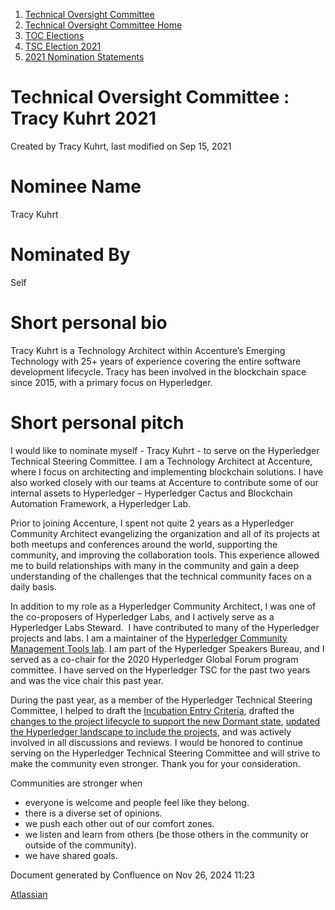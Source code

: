 1. [Technical Oversight Committee](index.html)
2. [Technical Oversight Committee Home](Technical-Oversight-Committee-Home_21430274.html)
3. [TOC Elections](TOC-Elections_21448771.html)
4. [TSC Election 2021](TSC-Election-2021_21442572.html)
5. [2021 Nomination Statements](2021-Nomination-Statements_21430631.html)

# Technical Oversight Committee : Tracy Kuhrt 2021

Created by Tracy Kuhrt, last modified on Sep 15, 2021

# Nominee Name

Tracy Kuhrt

# Nominated By

Self

# Short personal bio

Tracy Kuhrt is a Technology Architect within Accenture’s Emerging Technology with 25+ years of experience covering the entire software development lifecycle. Tracy has been involved in the blockchain space since 2015, with a primary focus on Hyperledger. 

# Short personal pitch

I would like to nominate myself - Tracy Kuhrt - to serve on the Hyperledger Technical Steering Committee. I am a Technology Architect at Accenture, where I focus on architecting and implementing blockchain solutions. I have also worked closely with our teams at Accenture to contribute some of our internal assets to Hyperledger – Hyperledger Cactus and Blockchain Automation Framework, a Hyperledger Lab.

Prior to joining Accenture, I spent not quite 2 years as a Hyperledger Community Architect evangelizing the organization and all of its projects at both meetups and conferences around the world, supporting the community, and improving the collaboration tools. This experience allowed me to build relationships with many in the community and gain a deep understanding of the challenges that the technical community faces on a daily basis.

In addition to my role as a Hyperledger Community Architect, I was one of the co-proposers of Hyperledger Labs, and I actively serve as a Hyperledger Labs Steward.  I have contributed to many of the Hyperledger projects and labs. I am a maintainer of the [Hyperledger Community Management Tools lab](https://github.com/hyperledger-labs/hyperledger-community-management-tools). I am part of the Hyperledger Speakers Bureau, and I served as a co-chair for the 2020 Hyperledger Global Forum program committee. I have served on the Hyperledger TSC for the past two years and was the vice chair this past year.

During the past year, as a member of the Hyperledger Technical Steering Committee, I helped to draft the [Incubation Entry Criteria](https://github.com/hyperledger/tsc/pull/13), drafted the [changes to the project lifecycle to support the new Dormant state](https://github.com/hyperledger/tsc/pull/9), [updated the Hyperledger landscape to include the projects](https://github.com/hyperledger-landscape/hl-landscape/pulls?q=is%3Apr%20author%3Atkuhrt%20is%3Aclosed%20), and was actively involved in all discussions and reviews. I would be honored to continue serving on the Hyperledger Technical Steering Committee and will strive to make the community even stronger. Thank you for your consideration.

Communities are stronger when

- everyone is welcome and people feel like they belong.
- there is a diverse set of opinions.
- we push each other out of our comfort zones.
- we listen and learn from others (be those others in the community or outside of the community).
- we have shared goals.

Document generated by Confluence on Nov 26, 2024 11:23

[Atlassian](http://www.atlassian.com/)
